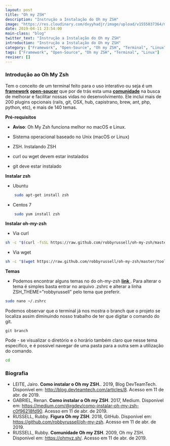 ```yaml
---
layout: post
title: "Oh my ZSH"
description: "Instrução a Instalação do Oh my ZSH"
image: "https://res.cloudinary.com/dxyyhadjr/image/upload/v1555037364/my/images_blog/OMZLogo_BnW.png"
date: 2019-04-11 23:54:00
main-class: "blog"
twitter_text: "Instrução a Instalação do Oh my ZSH"
introduction: "Instrução a Instalação do Oh my ZSH"
category: ["Framework", "Open-Source", "Oh my ZSH", "Terminal", "Linux"]
tags: ["Framework", "Open-Source", "Oh my ZSH", "Terminal", "Linux"]
reviser: []
---
```


### Introdução ao Oh My Zsh

Tem o conceito de um terminal feito para o uso interativo ou seja é um <a href="#">**framework**</a> <a href="#">**open-soucer**</a> que por de trás esta uma <a href="#">**comunidade**</a> na busca de melhorar e facilitar nossas vidas no desenvolvimento. Ele inclui mais de 200 plugins opcionais (rails, git, OSX, hub, capistrano, brew, ant, php, python, etc), e mais de 140 temas.

**Pré-requisitos**

- **Aviso**: Oh My Zsh funciona melhor no macOS e Linux.

- Sistema operacional baseado no Unix (macOS or Linux)
- ZSH. Instalando ZSH
- curl ou wget devem estar instalados
- git deve estar instalado

**Instalar zsh**

- Ubuntu

```sh
    sudo apt-get install zsh
```

- Centos 7

```sh
    sudo yum install zsh
```

**Instalar oh-my-zsh**

- Via curl

```sh
sh -c "$(curl -fsSL https://raw.github.com/robbyrussell/oh-my-zsh/master/tools/install.sh)"
```

- Via wget

```sh
sh -c "$(wget https://raw.github.com/robbyrussell/oh-my-zsh/master/tools/install.sh -O -)"
```

**Temas**

- Podemos encontrar alguns temas no do oh-my-zsh <a href="https://github.com/robbyrussell/oh-my-zsh/wiki/themes"> **link** </a>.
  Para alterar o tema é simples basta entrar no arquivo .zshrc e alterar a linha ZSH_THEME="robbyrussell" pelo tema que preferir.

```sh
sudo nano ~/.zshrc
```

Podemos observar que o terminal já nos mostra o branch que o projeto se localiza assim diminuindo nosso trabalho de ter que digitar o comando do git.

```git
git branch
```

Pode - se visualizar o diretório e o horário também claro que nesse tema específico, e é possivel navegar de uma pasta para a outra sem a utilização do comando.

```sh
cd
```

### Biografia

- LEITE, Jairo. **Como instalar o Oh my ZSH.**. 2019, Blog DevTeamTech. Disponível em: <http://blog.devteamtech.com/articles/8>. Acesso em 11 de abr. de 2019.
- GABRIEL, Renan. **Como instalar o Oh my ZSH**. 2017, Medium. Disponível em: <https://medium.com/@rgdev/como-instalar-oh-my-zsh-c0f96218fd90>. Acesso em 11 de abr. de 2019.
- RUSSELL, Rubby. **Figura Oh my ZSH**. 2018, GitHub. Disponível em: <https://github.com/robbyrussell/oh-my-zsh>. Acesso em 11 de abr. de 2019.
- RUSSELL, Rubby. **Comunidade Oh my ZSH**. 2009, Oh my ZSH. Disponível em: <https://ohmyz.sh/>. Acesso em 11 de abr. de 2019.
